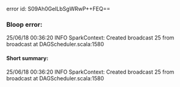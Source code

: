 error id: S09Ah0GeILbSgWRwP++FEQ==
### Bloop error:

25/06/18 00:36:20 INFO SparkContext: Created broadcast 25 from broadcast at DAGScheduler.scala:1580
#### Short summary: 

25/06/18 00:36:20 INFO SparkContext: Created broadcast 25 from broadcast at DAGScheduler.scala:1580